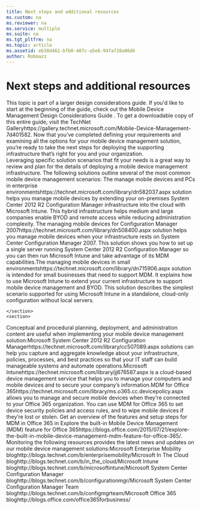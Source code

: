 ```yaml
---
title: Next steps and additional resources
ms.custom: na
ms.reviewer: na
ms.service: multiple
ms.suite: na
ms.tgt_pltfrm: na
ms.topic: article
ms.assetid: eb38d461-bfb0-407c-a5e6-94fa728a86d6
author: Robmazz
---
```

# Next steps and additional resources
<?xml version="1.0" encoding="UTF-8"?>
<developerConceptualDocument xmlns="http://ddue.schemas.microsoft.com/authoring/2003/5" xmlns:xsi="http://www.w3.org/2001/XMLSchema-instance" xsi:schemaLocation="http://ddue.schemas.microsoft.com/authoring/2003/5 http://dduestorage.blob.core.windows.net/ddueschema/developer.xsd" xmlns:xlink="http://www.w3.org/1999/xlink">
    <introduction>
        <alert class="note">
 <para>This topic is part of a larger design considerations guide. If you'd like to start at the beginning of the guide, check out the <link xlink:href="7083b6b8-27a3-427b-b505-25d007d63cdd">Mobile Device Management Design Considerations Guide</link>
. To get a downloadable copy of this entire guide, visit the <externalLink target="_blank"><linkText>TechNet Gallery</linkText><linkUri>https://gallery.technet.microsoft.com/Mobile-Device-Management-7d401582</linkUri></externalLink>.</para>
</alert><para>Now that you’ve completed defining your requirements and examining all the options for your mobile device management solution, you’re ready to take the next steps for deploying the supporting infrastructure that’s right for you and your organization.</para>
    </introduction>
    <section>
        <title>Mobile device management solutions 
</title>
        <content>
            <para>Leveraging specific solution scenarios that fit your needs is a great way to review and plan for the details of deploying a mobile device management infrastructure. The following solutions outline several of the most common mobile device management scenarios: 
</para>
        <list class="bullet"><listItem><para>The <externalLink target="_blank"><linkText>manage mobile devices and PCs in enterprise environments</linkText><linkUri>https://technet.microsoft.com/library/dn582037.aspx</linkUri></externalLink> solution helps you manage mobile devices by extending your on-premises <token>System Center 2012 R2 Configuration Manager</token> infrastructure into the cloud with <token>Microsoft Intune</token>. This hybrid infrastructure helps medium and large companies enable BYOD and remote access while reducing administration complexity. 
</para></listItem><listItem><para>The <externalLink target="_blank"><linkText>managing mobile devices for Configuration Manager 2007</linkText><linkUri>https://technet.microsoft.com/library/dn508400.aspx</linkUri></externalLink> solution helps you manage mobile devices when your infrastructure rests on <token>System Center Configuration Manager 2007</token>. This solution shows you how to set up a single server running <token>System Center 2012 R2 Configuration Manager</token> so you can then run <token>Microsoft Intune</token> and take advantage of its MDM capabilities.</para></listItem><listItem><para>The <externalLink target="_blank"><linkText>managing mobile devices in small environments</linkText><linkUri>https://technet.microsoft.com/library/dn715906.aspx</linkUri></externalLink> solution is intended for small businesses that need to support MDM. It explains how to use <token>Microsoft Intune</token> to extend your current infrastructure to support mobile device management and BYOD. This solution describes the simplest scenario supported for using <token>Microsoft Intune</token> in a standalone, cloud-only configuration without local servers.</para></listItem></list></content>
        
    </section>
    <section>
<title>Mobile device management documentation</title><content><para>Conceptual and procedural planning, deployment, and administration content are useful when implementing your mobile device management solution:</para><list class="bullet"><listItem><para><externalLink target="_blank"><linkText>Microsoft System Center 2012 R2 Configuration Manager</linkText><linkUri>https://technet.microsoft.com/library/cc507089.aspx</linkUri></externalLink> solutions can help you capture and aggregate knowledge about your infrastructure, policies, processes, and best practices so that your IT staff can build manageable systems and automate operations.</para></listItem><listItem><para><externalLink target="_blank"><linkText>Microsoft Intune</linkText><linkUri>https://technet.microsoft.com/library/jj676587.aspx</linkUri></externalLink> is a cloud-based device management service that helps you to manage your computers and mobile devices and to secure your company’s information.</para></listItem><listItem><para><externalLink><linkText>MDM for Office 365</linkText><linkUri>https://technet.microsoft.com/library/ms.o365.cc.devicepolicy.aspx</linkUri></externalLink> allows you to manage and secure mobile devices when they're connected to your <token>Office 365</token> organization. You can use <token>MDM for Office 365</token> to set device security policies and access rules, and to wipe mobile devices if they’re lost or stolen. Get an overview of the features and setup steps for MDM in Office 365 in <externalLink><linkText>Explore the built-in Mobile Device Management (MDM) feature for Office 365</linkText><linkUri>https://blogs.office.com/2015/07/21/explore-the-built-in-mobile-device-management-mdm-feature-for-office-365/</linkUri></externalLink>.</para></listItem></list></content>
</section><section>
<title>Mobile device management resources</title><content><para>Monitoring the following resources provides the latest news and updates on our mobile device management solutions:</para><list class="bullet"><listItem><para><token>Microsoft</token> Enterprise Mobility <externalLink target="_blank"><linkText>blog</linkText><linkUri>http://blogs.technet.com/b/enterprisemobility/</linkUri></externalLink></para></listItem><listItem><para><token>Microsoft</token> In The Cloud <externalLink target="_blank"><linkText>blog</linkText><linkUri>http://blogs.technet.com/b/in_the_cloud/</linkUri></externalLink></para></listItem><listItem><para><token>Microsoft Intune</token> <externalLink target="_blank"><linkText>blog</linkText><linkUri>http://blogs.technet.com/b/microsoftintune/</linkUri></externalLink></para></listItem><listItem><para><token>Microsoft</token> System Center Configuration Manager <externalLink target="_blank"><linkText>blog</linkText><linkUri>http://blogs.technet.com/b/configurationmgr/</linkUri></externalLink></para></listItem><listItem><para><token>Microsoft</token> System Center Configuration Manager Team <externalLink target="_blank"><linkText>blog</linkText><linkUri>http://blogs.technet.com/b/configmgrteam/</linkUri></externalLink></para></listItem><listItem><para><token>Microsoft</token> <token>Office 365</token> <externalLink target="_blank"><linkText>blog</linkText><linkUri>http://blogs.office.com/office365forbusiness/</linkUri></externalLink></para></listItem></list></content>
</section><relatedTopics/>
</developerConceptualDocument>
